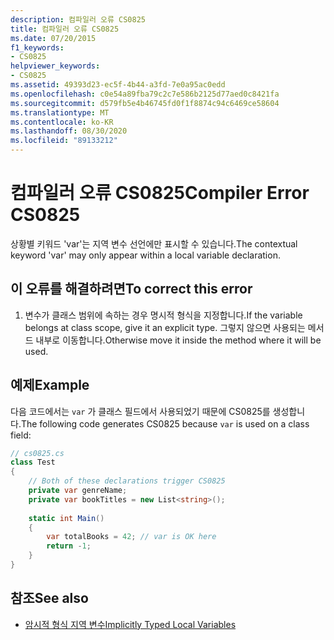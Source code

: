 ```yaml
---
description: 컴파일러 오류 CS0825
title: 컴파일러 오류 CS0825
ms.date: 07/20/2015
f1_keywords:
- CS0825
helpviewer_keywords:
- CS0825
ms.assetid: 49393d23-ec5f-4b44-a3fd-7e0a95ac0edd
ms.openlocfilehash: c0e54a89fba79c2c7e586b2125d77aed0c8421fa
ms.sourcegitcommit: d579fb5e4b46745fd0f1f8874c94c6469ce58604
ms.translationtype: MT
ms.contentlocale: ko-KR
ms.lasthandoff: 08/30/2020
ms.locfileid: "89133212"
---
```

# <a name="compiler-error-cs0825"></a><span data-ttu-id="847fd-103">컴파일러 오류 CS0825</span><span class="sxs-lookup"><span data-stu-id="847fd-103">Compiler Error CS0825</span></span>
<span data-ttu-id="847fd-104">상황별 키워드 'var'는 지역 변수 선언에만 표시할 수 있습니다.</span><span class="sxs-lookup"><span data-stu-id="847fd-104">The contextual keyword 'var' may only appear within a local variable declaration.</span></span>  

## <a name="to-correct-this-error"></a><span data-ttu-id="847fd-105">이 오류를 해결하려면</span><span class="sxs-lookup"><span data-stu-id="847fd-105">To correct this error</span></span>  
  
1. <span data-ttu-id="847fd-106">변수가 클래스 범위에 속하는 경우 명시적 형식을 지정합니다.</span><span class="sxs-lookup"><span data-stu-id="847fd-106">If the variable belongs at class scope, give it an explicit type.</span></span>  <span data-ttu-id="847fd-107">그렇지 않으면 사용되는 메서드 내부로 이동합니다.</span><span class="sxs-lookup"><span data-stu-id="847fd-107">Otherwise move it inside the method where it will be used.</span></span>  
  
## <a name="example"></a><span data-ttu-id="847fd-108">예제</span><span class="sxs-lookup"><span data-stu-id="847fd-108">Example</span></span>  
 <span data-ttu-id="847fd-109">다음 코드에서는 `var` 가 클래스 필드에서 사용되었기 때문에 CS0825를 생성합니다.</span><span class="sxs-lookup"><span data-stu-id="847fd-109">The following code generates CS0825 because `var` is used on a class field:</span></span>  
  
```csharp  
// cs0825.cs  
class Test  
{  
    // Both of these declarations trigger CS0825
    private var genreName;
    private var bookTitles = new List<string>();
  
    static int Main()  
    {  
        var totalBooks = 42; // var is OK here  
        return -1;  
    }  
}  
```  
  
## <a name="see-also"></a><span data-ttu-id="847fd-110">참조</span><span class="sxs-lookup"><span data-stu-id="847fd-110">See also</span></span>

- [<span data-ttu-id="847fd-111">암시적 형식 지역 변수</span><span class="sxs-lookup"><span data-stu-id="847fd-111">Implicitly Typed Local Variables</span></span>](../programming-guide/classes-and-structs/implicitly-typed-local-variables.md#remarks)
